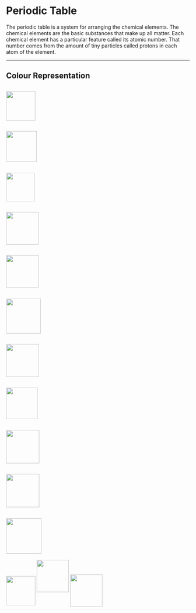 # Periodic Table

The periodic table is a system for arranging the chemical elements.
The chemical elements are the basic substances that make up all matter.
Each chemical element has a particular feature called its atomic number.
That number comes from the amount of tiny particles called protons in each atom of the element.

---

## Colour Representation

<a href="#" target="blank"><img align="center" src="https://user-images.githubusercontent.com/85023604/160173871-062a711a-997e-4489-b98d-21a0da200bb3.png" height="80" /></a> 
---
<a href="#" target="blank"><img align="center" src="https://user-images.githubusercontent.com/85023604/160174352-1b53fd93-4b1b-4cb1-a287-b493d0a851e8.png" height="84" /></a>
---
<a href="#" target="blank"><img align="center" src="https://user-images.githubusercontent.com/85023604/160174512-046ebeb9-d37a-415c-a948-8a30122db504.png" height="78" /></a>
---
<a href="#" target="blank"><img align="center" src="https://user-images.githubusercontent.com/85023604/160174703-e90a476f-12b8-435d-92f0-6ac136dfa41e.png" height="89" /></a>
---
<a href="#" target="blank"><img align="center" src="https://user-images.githubusercontent.com/85023604/160174808-eba8ae85-3177-479c-9234-3149e8faaa73.png" height="89" /></a>
---
<a href="#" target="blank"><img align="center" src="https://user-images.githubusercontent.com/85023604/160176295-ebecd7ce-d390-43ad-8b14-c06b0739b39d.png" height="95" /></a>
---
<a href="#" target="blank"><img align="center" src="https://user-images.githubusercontent.com/85023604/160174973-627bd867-90b6-4ed3-8920-7c184f36222f.png" height="90" /></a>
---
<a href="#" target="blank"><img align="center" src="https://user-images.githubusercontent.com/85023604/160175099-7ff29979-fc9c-4182-b621-d09a1d044cee.png" height="86" /></a>
---
<a href="#" target="blank"><img align="center" src="https://user-images.githubusercontent.com/85023604/160175243-d3f4af1c-33be-40d1-8452-fe7e98e4e031.png" height="91" /></a>
---
<a href="#" target="blank"><img align="center" src="https://user-images.githubusercontent.com/85023604/160175483-d6b23d6c-d0a8-4278-8ad5-3e5932615321.png" height="91" /></a>
---
<a href="#" target="blank"><img align="center" src="https://user-images.githubusercontent.com/85023604/160175581-8f3bcccd-fb97-4daa-b835-65eb0765ea24.png" height="97" /></a>
---
<a href="#" target="blank"><img align="center" src="https://user-images.githubusercontent.com/85023604/160175739-f04c6a2c-f9c0-4437-9922-167fec6554a9.png" height="80" /></a>
<a href="#" target="blank"><img align="lcenter" src="https://user-images.githubusercontent.com/85023604/160175829-c2d7ffec-6244-43da-a480-297d5cd85a1e.png" height="88" /></a>
<a href="#" target="blank"><img align="center" src="https://user-images.githubusercontent.com/85023604/160175942-c5729115-4b1f-4a4a-bb57-8a394e22728d.png" height="88" /></a>


